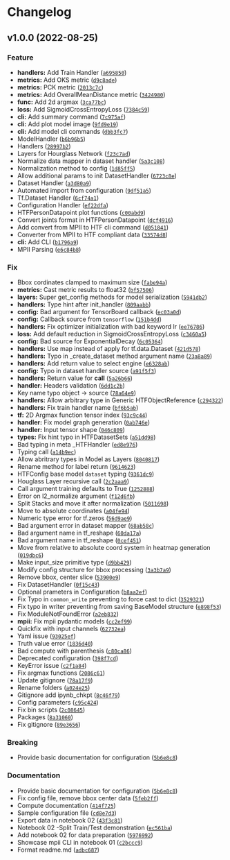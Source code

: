 # Changelog

<!--next-version-placeholder-->

## v1.0.0 (2022-08-25)
### Feature
* **handlers:** Add Train Handler ([`a695850`](https://github.com/wbenbihi/hourglasstensorlfow/commit/a69585036d73623d45add6ffc47b9e9f427cc1f7))
* **metrics:** Add OKS metric ([`d9c8ade`](https://github.com/wbenbihi/hourglasstensorlfow/commit/d9c8ade014863e3b5bb9aa3ddcc6f9dbfee658a3))
* **metrics:** PCK metric ([`2013c7c`](https://github.com/wbenbihi/hourglasstensorlfow/commit/2013c7cad1cbb0239073cdb4ec12bc2755550dc2))
* **metrics:** Add OverallMeanDistance metric ([`3424980`](https://github.com/wbenbihi/hourglasstensorlfow/commit/3424980d865c2791504845156b650faefa187900))
* **func:** Add 2d argmax ([`3ca77bc`](https://github.com/wbenbihi/hourglasstensorlfow/commit/3ca77bc603e76ff90f2b29b747fa5e81547f5df6))
* **loss:** Add SigmoidCrossEntropyLoss ([`7384c59`](https://github.com/wbenbihi/hourglasstensorlfow/commit/7384c59cf407dec44f1850435205f656876e10c0))
* **cli:** Add summary command ([`7c975af`](https://github.com/wbenbihi/hourglasstensorlfow/commit/7c975af263c4e07b69eeea59d8906f29f773a1b4))
* **cli:** Add plot model image ([`9fd9e19`](https://github.com/wbenbihi/hourglasstensorlfow/commit/9fd9e19a4ddc65efbd74bd9b71889f76f06e54d1))
* **cli:** Add model cli commands ([`dbb3fc7`](https://github.com/wbenbihi/hourglasstensorlfow/commit/dbb3fc7e3fd65190e6c1806de61617233bca5daf))
* ModelHandler ([`b6b96b5`](https://github.com/wbenbihi/hourglasstensorlfow/commit/b6b96b5fc019b2aff4024f1d6e1474b1cc183e58))
* Handlers ([`28997b2`](https://github.com/wbenbihi/hourglasstensorlfow/commit/28997b2d0d819ea222458a5fb7ccd7bddefbb93b))
* Layers for Hourglass Network ([`f23c7ad`](https://github.com/wbenbihi/hourglasstensorlfow/commit/f23c7ad03daffa1d6ed63430d36a0855125e1a1c))
* Normalize data mapper in dataset handler ([`5a3c108`](https://github.com/wbenbihi/hourglasstensorlfow/commit/5a3c108f5aec4380987e19fda1569034d55c31a9))
* Normalization method to config ([`1d85ff5`](https://github.com/wbenbihi/hourglasstensorlfow/commit/1d85ff559bad8662c47339c5bd1368f36a48aed0))
* Allow additional params to init DatasetHandler ([`6723c8e`](https://github.com/wbenbihi/hourglasstensorlfow/commit/6723c8ea7c5850b4830c1b79b9b5962bb567291d))
* Dataset Handler ([`a3d80a9`](https://github.com/wbenbihi/hourglasstensorlfow/commit/a3d80a9c6d782642fe527b9bdf3ad43d43d86e93))
* Automated import from configuration ([`9df51a5`](https://github.com/wbenbihi/hourglasstensorlfow/commit/9df51a5cbdf341d2f40d42194738f48455c75412))
* Tf.Dataset Handler ([`6cf74a1`](https://github.com/wbenbihi/hourglasstensorlfow/commit/6cf74a1f1e6e9d89612f6e4ac0cf7f9cd2cac57b))
* Configuration Handler ([`ef22dfa`](https://github.com/wbenbihi/hourglasstensorlfow/commit/ef22dfa9905570b91980482b2d9c9fa5c1d8f979))
* HTFPersonDatapoint plot functions ([`c00abd9`](https://github.com/wbenbihi/hourglasstensorlfow/commit/c00abd98297c2c0def8d5afe9ce126e8d31ff0ab))
* Convert joints format in HTFPersonDatapoint ([`dcf4916`](https://github.com/wbenbihi/hourglasstensorlfow/commit/dcf49162af4f200136457908ce5963248a5475be))
* Add convert from MPII to HTF cli command ([`d051841`](https://github.com/wbenbihi/hourglasstensorlfow/commit/d0518414f0f112317c2392b55decb4a31e126616))
* Converter from MPII to HTF compliant data ([`33574d8`](https://github.com/wbenbihi/hourglasstensorlfow/commit/33574d8f174031ca846900c7b931fee1b8c203ad))
* **cli:** Add CLI ([`b1796a9`](https://github.com/wbenbihi/hourglasstensorlfow/commit/b1796a9693bdf8f76305a10b45875027b9196527))
* MPII Parsing ([`e6c84b8`](https://github.com/wbenbihi/hourglasstensorlfow/commit/e6c84b88046dd537530bb4b5addf923ecaccc75f))

### Fix
* Bbox cordinates clamped to maximum size ([`fabe94a`](https://github.com/wbenbihi/hourglasstensorlfow/commit/fabe94a103256b35986bceccd844facce4deeb5e))
* **metrics:** Cast metric results to float32 ([`bf57506`](https://github.com/wbenbihi/hourglasstensorlfow/commit/bf5750646a5c671b86798c2af953505bb7904e06))
* **layers:** Super get_config methods for model serialization ([`5941db2`](https://github.com/wbenbihi/hourglasstensorlfow/commit/5941db22a3000f361fea7c634e1fbfd6b099f408))
* **handlers:** Type hint after init_handler ([`809aabb`](https://github.com/wbenbihi/hourglasstensorlfow/commit/809aabbc118fce95345071cdfc4b41ca9ea48331))
* **config:** Bad argument for TensorBoard callback ([`ec03a0d`](https://github.com/wbenbihi/hourglasstensorlfow/commit/ec03a0d0354cfb361fe2d8d444ce5c95301424ee))
* **config:** Callback source from `tensorflow` ([`151b4dd`](https://github.com/wbenbihi/hourglasstensorlfow/commit/151b4ddd0e2e800b18dbaa17162fb38657874265))
* **handlers:** Fix optimizer initialization with bad keyword lr ([`ee76786`](https://github.com/wbenbihi/hourglasstensorlfow/commit/ee767866c76f9204c16a0e2b6876fd78010175a3))
* **loss:** Add default reduction in SigmoidCrossEntropyLoss ([`c3460a5`](https://github.com/wbenbihi/hourglasstensorlfow/commit/c3460a5c39702f660b1ed42df8d01665321b2655))
* **config:** Bad source for ExponentialDecay ([`6c05364`](https://github.com/wbenbihi/hourglasstensorlfow/commit/6c0536463b76277232baa2c008cf1b1dd3ed528a))
* **handlers:** Use map instead of apply for tf.data.Dataset ([`421d578`](https://github.com/wbenbihi/hourglasstensorlfow/commit/421d578d4f53a17301f59719eda1ed76a6a37c21))
* **handlers:** Typo in _create_dataset method argument name ([`23a8a89`](https://github.com/wbenbihi/hourglasstensorlfow/commit/23a8a89d79983dd74da6aaa5f0013409e925af7f))
* **handlers:** Add return value to select engine ([`e6328ab`](https://github.com/wbenbihi/hourglasstensorlfow/commit/e6328ab30a9cabcba38471e29040c3adeca07cab))
* **config:** Typo in dataset handler source ([`a91f5f3`](https://github.com/wbenbihi/hourglasstensorlfow/commit/a91f5f3e6861433b552222a48a223a5d797306b6))
* **handlers:** Return value for __call__ ([`5a26b66`](https://github.com/wbenbihi/hourglasstensorlfow/commit/5a26b6697ee587d570abec2463ae35789c3bf195))
* **handler:** Headers validation ([`6dd1c2b`](https://github.com/wbenbihi/hourglasstensorlfow/commit/6dd1c2bb4011b82479e00f9e9df1a230fe18b9a5))
* Key name typo object -> source ([`78a64e9`](https://github.com/wbenbihi/hourglasstensorlfow/commit/78a64e92d03abb2f180b1f4cbca78453570b8252))
* **handlers:** Allow arbitrary type in Generic HTFObjectReference ([`c294322`](https://github.com/wbenbihi/hourglasstensorlfow/commit/c2943229a216869b23658d736ff390a563bb9cfc))
* **handlers:** Fix train handler name ([`bf6b5ab`](https://github.com/wbenbihi/hourglasstensorlfow/commit/bf6b5ab0631781555a9ce88e45445244cdd3e259))
* **tf:** 2D Argmax function tensor index ([`93c9c44`](https://github.com/wbenbihi/hourglasstensorlfow/commit/93c9c440f69d8fdb54771439c00ef696928d0526))
* **handler:** Fix model graph generation ([`0ab746e`](https://github.com/wbenbihi/hourglasstensorlfow/commit/0ab746e09ec8b0690fa1aa4fc2749ff7976b78bb))
* **handler:** Input tensor shape ([`046c809`](https://github.com/wbenbihi/hourglasstensorlfow/commit/046c8099ddb17928bbf34a3f528a654d5719fa7e))
* **types:** Fix hint typo in HTFDatasetSets ([`a51dd98`](https://github.com/wbenbihi/hourglasstensorlfow/commit/a51dd9876b3f3a7c9c84c6f380f53087a097f05d))
* Bad typing in meta _HTFHandler ([`ed8e976`](https://github.com/wbenbihi/hourglasstensorlfow/commit/ed8e9767736e8a8313b000fd8b00a66ad0ca7b72))
* Typing call ([`a14b9ec`](https://github.com/wbenbihi/hourglasstensorlfow/commit/a14b9ec99ada081575265471da4b35cd91646e8b))
* Allow abritrary types in Model as Layers ([`8040817`](https://github.com/wbenbihi/hourglasstensorlfow/commit/8040817e1285ba703df362330d66583317c64029))
* Rename method for label return ([`9614623`](https://github.com/wbenbihi/hourglasstensorlfow/commit/9614623961277d7118f030afa622c8b74c731871))
* HTFConfig base model `dataset` typing ([`9361dc9`](https://github.com/wbenbihi/hourglasstensorlfow/commit/9361dc9652288fbf13aab8e00d9bce1f8cb9e08f))
* Houglass Layer recursive call ([`2c2aaa9`](https://github.com/wbenbihi/hourglasstensorlfow/commit/2c2aaa956eda936af518e3907fd3a56b7141ac53))
* Call argument training defaults to True ([`1252888`](https://github.com/wbenbihi/hourglasstensorlfow/commit/1252888b2757a650d20879b1777678933cb62626))
* Error on l2_normalize argument ([`f12d6fb`](https://github.com/wbenbihi/hourglasstensorlfow/commit/f12d6fb049626b05aa147ae51afedb197334ee32))
* Split Stacks and move it after normalization ([`5011698`](https://github.com/wbenbihi/hourglasstensorlfow/commit/5011698495edbbc84eebff2da228d224709a2b97))
* Move to absolute coordinates ([`a04fe94`](https://github.com/wbenbihi/hourglasstensorlfow/commit/a04fe94f914f3800ec0cd37a343224d169c6311c))
* Numeric type error for tf.zeros ([`56d9ae9`](https://github.com/wbenbihi/hourglasstensorlfow/commit/56d9ae9c0ac95e606e74b50217a1be75437543e7))
* Bad argument error in dataset mapper ([`68ab58c`](https://github.com/wbenbihi/hourglasstensorlfow/commit/68ab58cf86a54f4ca8b95f94de4c4b76c2d910ab))
* Bad argument name in tf_reshape ([`60da17a`](https://github.com/wbenbihi/hourglasstensorlfow/commit/60da17a2bcb769ddf02cf8373d2cd19cd1db1e2b))
* Bad argument name in tf_reshape ([`0cef451`](https://github.com/wbenbihi/hourglasstensorlfow/commit/0cef4511129fd64f8d9a885ea46130543c012a46))
* Move from relative to absolute coord system in heatmap generation ([`019dbc6`](https://github.com/wbenbihi/hourglasstensorlfow/commit/019dbc68127d4dd49b7ba07809371523f7ab2dd9))
* Make input_size primitive type ([`d9bb429`](https://github.com/wbenbihi/hourglasstensorlfow/commit/d9bb4290523370502b6d8d5850ec89a5349d19a6))
* Modify config structure for bbox processing ([`3a3b7a9`](https://github.com/wbenbihi/hourglasstensorlfow/commit/3a3b7a9960289f9417e30b3b4cdb77edc8196903))
* Remove bbox, center slice ([`53900e9`](https://github.com/wbenbihi/hourglasstensorlfow/commit/53900e9b19fe49e35bccfa77a8aef77a1ac3283f))
* Fix DatasetHandler ([`0f15c43`](https://github.com/wbenbihi/hourglasstensorlfow/commit/0f15c434d00b4d2f9be2c3b37672c7601875e3d7))
* Optional prameters in Configuration ([`b8aa2ef`](https://github.com/wbenbihi/hourglasstensorlfow/commit/b8aa2ef2974e6ae5623e4f0952d8812ba9f9d1f5))
* Fix Typo in `common_write` preventing to force cast to dict ([`3529321`](https://github.com/wbenbihi/hourglasstensorlfow/commit/3529321aca412c8b5e01b9c9e7b30feb8a108139))
* Fix typo in writer preventing from saving BaseModel structure ([`e898f53`](https://github.com/wbenbihi/hourglasstensorlfow/commit/e898f53a91e13063ba20e0ff60ca27f03bfbdeba))
* Fix ModuleNotFoundError ([`a2eb832`](https://github.com/wbenbihi/hourglasstensorlfow/commit/a2eb832618d6eb5d34d345c9daf06506ab5d363c))
* **mpii:** Fix mpii pydantic models ([`cc2ef99`](https://github.com/wbenbihi/hourglasstensorlfow/commit/cc2ef995b122ab47c8378160fe8628eda1e53c88))
* Quickfix with input channels ([`62732ea`](https://github.com/wbenbihi/hourglasstensorlfow/commit/62732eac8ef66904f45b685eb7221d014740e86c))
* Yaml issue ([`93025ef`](https://github.com/wbenbihi/hourglasstensorlfow/commit/93025ef4a8b1f8607136d51bb193f71bc63465f1))
* Truth value error ([`1836d40`](https://github.com/wbenbihi/hourglasstensorlfow/commit/1836d409b25b9fe9a5653c86d45bb66a55e00f2d))
* Bad compute with parenthesis ([`c80ca86`](https://github.com/wbenbihi/hourglasstensorlfow/commit/c80ca8622ab49eca57aba1f53cb7ac094eacd1ba))
* Deprecated configuration ([`398f7cd`](https://github.com/wbenbihi/hourglasstensorlfow/commit/398f7cd432fa0de82e4e9b28ba6f1a3eaf855362))
* KeyError issue ([`c2f1a84`](https://github.com/wbenbihi/hourglasstensorlfow/commit/c2f1a84a81e062701186c65eb8e5d1f638ec1aa1))
* Fix argmax functions ([`2086c61`](https://github.com/wbenbihi/hourglasstensorlfow/commit/2086c61708fd38f6c9f4146c860be21ab091e06a))
* Update gitignore ([`78a17f9`](https://github.com/wbenbihi/hourglasstensorlfow/commit/78a17f95e6ddc60b5143d536e6aeccbc2fb094cf))
* Rename folders ([`a024e25`](https://github.com/wbenbihi/hourglasstensorlfow/commit/a024e25baa0fe47f44bed6062f25b6d6c8ebe573))
* Gitignore add ipynb_chkpt ([`8c46f79`](https://github.com/wbenbihi/hourglasstensorlfow/commit/8c46f79bba499cc2f13ce41eb12437113a40aae3))
* Config parameters ([`c95c424`](https://github.com/wbenbihi/hourglasstensorlfow/commit/c95c424809ca96ad900e8e20c3f2c708bfb82399))
* Fix bin scripts ([`2c08645`](https://github.com/wbenbihi/hourglasstensorlfow/commit/2c08645d4d27171755b8347aa61995d542efa775))
* Packages ([`8a31060`](https://github.com/wbenbihi/hourglasstensorlfow/commit/8a31060fe5f7190031621f9ba94825a3ca01c847))
* Fix gitignore ([`89e3656`](https://github.com/wbenbihi/hourglasstensorlfow/commit/89e3656eb7f4382535702574e91ad98ffbef8311))

### Breaking
* Provide basic documentation for configuration ([`5b6e8c8`](https://github.com/wbenbihi/hourglasstensorlfow/commit/5b6e8c8c41e779dfa55fdfff0e10ac77f7f00114))

### Documentation
* Provide basic documentation for configuration ([`5b6e8c8`](https://github.com/wbenbihi/hourglasstensorlfow/commit/5b6e8c8c41e779dfa55fdfff0e10ac77f7f00114))
* Fix config file, remove bbox center data ([`5feb2ff`](https://github.com/wbenbihi/hourglasstensorlfow/commit/5feb2ff77c815e4d01cfed47ec83501712b8942d))
* Compute documentation ([`414f725`](https://github.com/wbenbihi/hourglasstensorlfow/commit/414f7258d48c143aa4907efd0ebfaf491098478b))
* Sample configuration file ([`cd8e7d3`](https://github.com/wbenbihi/hourglasstensorlfow/commit/cd8e7d37d3eb1ed0a04edf51f64886cda6ec1f79))
* Export data in notebook 02 ([`43f3c81`](https://github.com/wbenbihi/hourglasstensorlfow/commit/43f3c8113bb1e30508eaae9fccf027605f62fcd8))
* Notebook 02 -Split Train/Test demonstration ([`ec561ba`](https://github.com/wbenbihi/hourglasstensorlfow/commit/ec561baf27db921d39d9ce5c9b1f2faf54f018b5))
* Add notebook 02 for data preparation ([`5976992`](https://github.com/wbenbihi/hourglasstensorlfow/commit/5976992e793ca2ef87248f629f8092a6e568604a))
* Showcase mpii CLI in notebook 01 ([`c2bccc9`](https://github.com/wbenbihi/hourglasstensorlfow/commit/c2bccc96fa853d7600237af16b42617421bcc19d))
* Format readme.md ([`adbc687`](https://github.com/wbenbihi/hourglasstensorlfow/commit/adbc68736ec084cab1462a2936fa41d0f95b5a5b))
